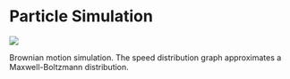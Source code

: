 # Particle Simulation

![](https://github.com/ACSmyth/particle-simulation/blob/media/particles.gif)

Brownian motion simulation. The speed distribution graph approximates a Maxwell-Boltzmann distribution.